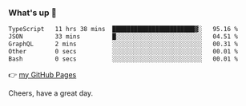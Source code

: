 ### What's up 👋

<!--START_SECTION:waka-->

```txt
TypeScript   11 hrs 38 mins  ███████████████████████▓░   95.16 %
JSON         33 mins         █░░░░░░░░░░░░░░░░░░░░░░░░   04.51 %
GraphQL      2 mins          ░░░░░░░░░░░░░░░░░░░░░░░░░   00.31 %
Other        0 secs          ░░░░░░░░░░░░░░░░░░░░░░░░░   00.01 %
Bash         0 secs          ░░░░░░░░░░░░░░░░░░░░░░░░░   00.01 %
```

<!--END_SECTION:waka-->

👉 [my GitHub Pages](https://ykzhukian.github.io)

Cheers, have a great day.

